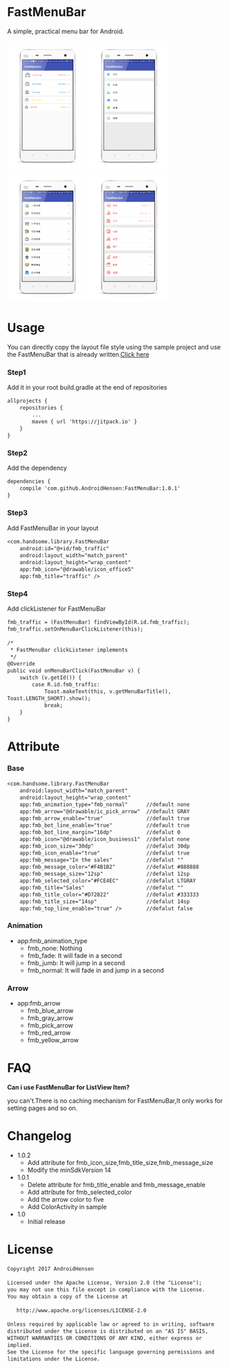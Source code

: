 # FastMenuBar

A simple, practical menu bar for Android.

<img src="/preview/preview0.png" height="300px"></img>
<img src="/preview/preview1.png" height="300px"></img>
<img src="/preview/preview2.png" height="300px"></img>
<img src="/preview/preview3.png" height="300px"></img>

# Usage

You can directly copy the layout file style using the sample project and use the FastMenuBar that is already written.[Click here](https://github.com/AndroidHensen/FastMenuBar/tree/master/sample/src/main/res/layout) 

### Step1

Add it in your root build.gradle at the end of repositories

```
allprojects {
	repositories {
		...
		maven { url 'https://jitpack.io' }
	}
}
```

### Step2

Add the dependency

```
dependencies {
	compile 'com.github.AndroidHensen:FastMenuBar:1.0.1'
}
```

### Step3

Add FastMenuBar in your layout

```
<com.handsome.library.FastMenuBar
	android:id="@+id/fmb_traffic"
	android:layout_width="match_parent"
	android:layout_height="wrap_content"
	app:fmb_icon="@drawable/icon_office5"
	app:fmb_title="traffic" />
```

### Step4

Add clickListener for FastMenuBar

```
fmb_traffic = (FastMenuBar) findViewById(R.id.fmb_traffic);
fmb_traffic.setOnMenuBarClickListener(this);

/*
 * FastMenuBar clickListener implements
 */
@Override
public void onMenuBarClick(FastMenuBar v) {
	switch (v.getId()) {
		case R.id.fmb_traffic:
			Toast.makeText(this, v.getMenuBarTitle(), Toast.LENGTH_SHORT).show();
			break;
	}
}
```

# Attribute

### Base

```
<com.handsome.library.FastMenuBar
	android:layout_width="match_parent"
	android:layout_height="wrap_content"
	app:fmb_animation_type="fmb_normal"      //default none 
	app:fmb_arrow="@drawable/ic_pick_arrow"  //default GRAY
	app:fmb_arrow_enable="true"              //default true
	app:fmb_bot_line_enable="true"           //default true  
	app:fmb_bot_line_margin="16dp"           //defalut 0
	app:fmb_icon="@drawable/icon_business1"  //defalut none
	app:fmb_icon_size="30dp"                 //defalut 30dp
	app:fmb_icon_enable="true"               //defalut true
	app:fmb_message="In the sales"           //defalut ""
	app:fmb_message_color="#F4B1B2"          //defalut #888888
	app:fmb_message_size="12sp"              //defalut 12sp
	app:fmb_selected_color="#FCE4EC"         //defalut LTGRAY
	app:fmb_title="Sales"                    //defalut ""
	app:fmb_title_color="#D72822"            //defalut #333333
	app:fmb_title_size="14sp"                //defalut 14sp
	app:fmb_top_line_enable="true" />        //defalut false
```

### Animation

* app:fmb_animation_type
	* fmb_none: Nothing
	* fmb_fade: It will fade in a second
	* fmb_jumb: It will jump in a second
	* fmb_normal: It will fade in and jump in a second

### Arrow

* app:fmb_arrow
    * fmb_blue_arrow
    * fmb_gray_arrow
    * fmb_pick_arrow
    * fmb_red_arrow
    * fmb_yellow_arrow

# FAQ

**Can i use FastMenuBar for ListView Item?**

you can't.There is no caching mechanism for FastMenuBar,It only works for setting pages and so on.

# Changelog

* 1.0.2
    * Add attribute for fmb_icon_size,fmb_title_size,fmb_message_size
    * Modify the minSdkVersion 14
* 1.0.1
    * Delete attribute for fmb_title_enable and fmb_message_enable
    * Add attribute for fmb_selected_color
    * Add the arrow color to five
    * Add ColorActivity in sample
* 1.0
	* Initial release
	
# License

```
Copyright 2017 AndroidHensen

Licensed under the Apache License, Version 2.0 (the "License");
you may not use this file except in compliance with the License.
You may obtain a copy of the License at

   http://www.apache.org/licenses/LICENSE-2.0

Unless required by applicable law or agreed to in writing, software
distributed under the License is distributed on an "AS IS" BASIS,
WITHOUT WARRANTIES OR CONDITIONS OF ANY KIND, either express or implied.
See the License for the specific language governing permissions and
limitations under the License.
```
